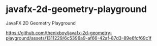 # javafx-2d-geometry-playground
JavaFX 2D Geometry Playground


https://github.com/thenixboy/javafx-2d-geometry-playground/assets/1311229/6c5396a9-af66-42af-87d3-89e6fcf69c1f


